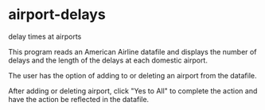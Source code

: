 # airport-delays
delay times at airports

This program reads an American Airline datafile and displays the number of delays and the length of the delays at each domestic airport.  

The user has the option of adding to or deleting an airport from the datafile.

After adding or deleting airport, click "Yes to All" to complete the action and have the action be reflected in the datafile.
